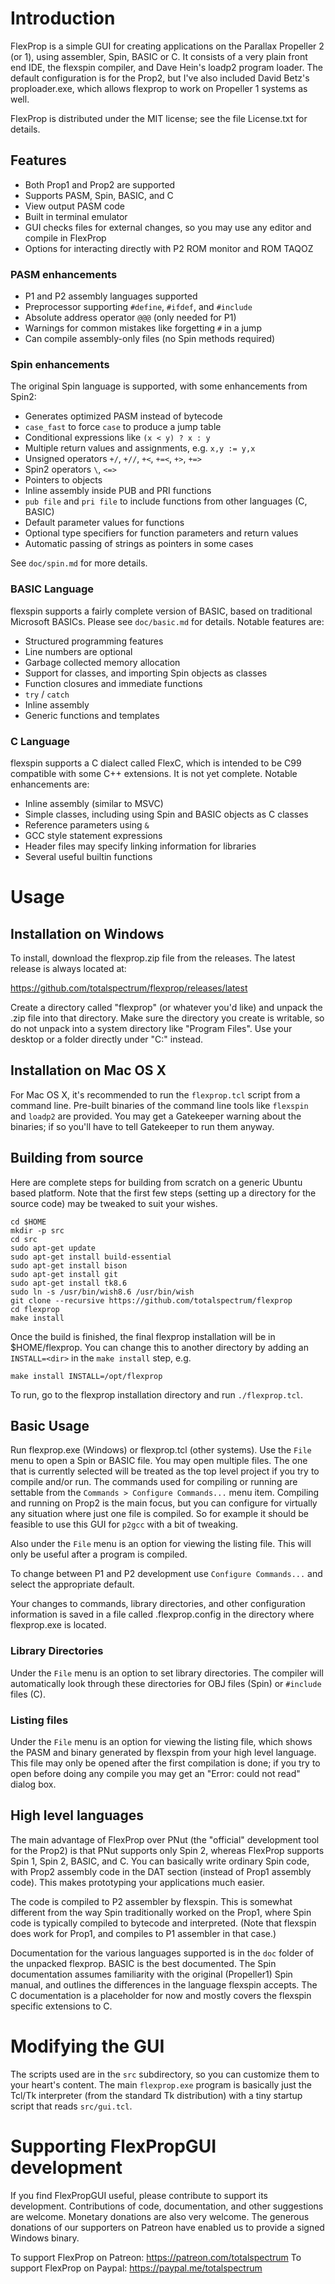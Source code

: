 # Introduction

FlexProp is a simple GUI for creating applications on the Parallax Propeller 2 (or 1), using assembler, Spin, BASIC or C. It consists of a very plain front end IDE, the flexspin compiler, and Dave Hein's loadp2 program loader. The default configuration is for the Prop2, but I've also included David Betz's proploader.exe, which allows flexprop to work on Propeller 1 systems as well.

FlexProp is distributed under the MIT license; see the file License.txt for details.

## Features

* Both Prop1 and Prop2 are supported
* Supports PASM, Spin, BASIC, and C
* View output PASM code
* Built in terminal emulator
* GUI checks files for external changes, so you may use any editor and compile in FlexProp
* Options for interacting directly with P2 ROM monitor and ROM TAQOZ


### PASM enhancements

* P1 and P2 assembly languages supported
* Preprocessor supporting `#define`, `#ifdef`, and `#include`
* Absolute address operator `@@@` (only needed for P1)
* Warnings for common mistakes like forgetting `#` in a jump
* Can compile assembly-only files (no Spin methods required)

### Spin enhancements

The original Spin language is supported, with some enhancements from Spin2:

* Generates optimized PASM instead of bytecode
* `case_fast` to force `case` to produce a jump table
* Conditional expressions like `(x < y) ? x : y`
* Multiple return values and assignments, e.g. `x,y := y,x`
* Unsigned operators `+/`, `+//`, `+<`, `+=<`, `+>`, `+=>`
* Spin2 operators `\`, `<=>`
* Pointers to objects
* Inline assembly inside PUB and PRI functions
* `pub file` and `pri file` to include functions from other languages (C, BASIC)
* Default parameter values for functions
* Optional type specifiers for function parameters and return values
* Automatic passing of strings as pointers in some cases

See `doc/spin.md` for more details.

### BASIC Language

flexspin supports a fairly complete version of BASIC, based on traditional Microsoft BASICs. Please see `doc/basic.md` for details. Notable features are:

* Structured programming features
* Line numbers are optional
* Garbage collected memory allocation
* Support for classes, and importing Spin objects as classes
* Function closures and immediate functions
* `try` / `catch`
* Inline assembly
* Generic functions and templates

### C Language

flexspin supports a C dialect called FlexC, which is intended to be C99 compatible with some C++ extensions. It is not yet complete. Notable enhancements are:

* Inline assembly (similar to MSVC)
* Simple classes, including using Spin and BASIC objects as C classes
* Reference parameters using `&`
* GCC style statement expressions
* Header files may specify linking information for libraries
* Several useful builtin functions

# Usage

## Installation on Windows

To install, download the flexprop.zip file from the releases. The latest release is always located at:

   https://github.com/totalspectrum/flexprop/releases/latest
   
Create a directory called "flexprop" (or whatever you'd like) and unpack the .zip file into that directory. Make sure the directory you create is writable, so do not unpack into a system directory like "Program Files". Use your desktop or a folder directly under "C:" instead.

## Installation on Mac OS X

For Mac OS X, it's recommended to run the `flexprop.tcl` script from a command line. Pre-built binaries of the command line tools like `flexspin` and `loadp2` are provided. You may get a Gatekeeper warning about the binaries; if so you'll have to tell Gatekeeper to run them anyway.

## Building from source

Here are complete steps for building from scratch on a generic Ubuntu based platform. Note that the first few steps (setting up a directory for the source code) may be tweaked to suit your wishes.
```
cd $HOME
mkdir -p src
cd src
sudo apt-get update
sudo apt-get install build-essential
sudo apt-get install bison
sudo apt-get install git
sudo apt-get install tk8.6
sudo ln -s /usr/bin/wish8.6 /usr/bin/wish
git clone --recursive https://github.com/totalspectrum/flexprop
cd flexprop
make install
```

Once the build is finished, the final flexprop installation will be in $HOME/flexprop. You can change this to another directory by adding an `INSTALL=<dir>` in the `make install` step, e.g.
```
make install INSTALL=/opt/flexprop
```

To run, go to the flexprop installation directory and run `./flexprop.tcl`.

## Basic Usage

Run flexprop.exe (Windows) or flexprop.tcl (other systems). Use the `File` menu to open a Spin or BASIC file. You may open multiple files. The one that is currently selected will be treated as the top level project if you try to compile and/or run. The commands used for compiling or running are settable from the `Commands > Configure Commands...` menu item. Compiling and running on Prop2 is the main focus, but you can configure for virtually any situation where just one file is compiled. So for example it should be feasible to use this GUI for `p2gcc` with a bit of tweaking.

Also under the `File` menu is an option for viewing the listing file. This will only be useful after a program is compiled.

To change between P1 and P2 development use `Configure Commands...` and select the appropriate default.

Your changes to commands, library directories, and other configuration information is saved in a file called .flexprop.config in the directory where flexprop.exe is located.

### Library Directories

Under the `File` menu is an option to set library directories. The compiler will automatically look through these directories for OBJ files (Spin) or `#include` files (C).

### Listing files

Under the `File` menu is an option for viewing the listing file, which shows the PASM and binary generated by flexspin from your high level language. This file may only be opened after the first compilation is done; if you try to open before doing any compile you may get an "Error: could not read" dialog box.


## High level languages

The main advantage of FlexProp over PNut (the "official" development tool for the Prop2) is that PNut supports only Spin 2, whereas FlexProp supports Spin 1, Spin 2, BASIC, and C. You can basically write ordinary Spin code, with Prop2 assembly code in the DAT section (instead of Prop1 assembly code). This makes prototyping your applications much easier.

The code is compiled to P2 assembler by flexspin. This is somewhat different from the way Spin traditionally worked on the Prop1, where Spin code is typically compiled to bytecode and interpreted. (Note that flexspin does work for Prop1, and compiles to P1 assembler in that case.)

Documentation for the various languages supported is in the `doc` folder of the unpacked flexprop. BASIC is the best documented. The Spin documentation assumes familiarity with the original (Propeller1) Spin manual, and outlines the differences in the language flexspin accepts. The C documentation is a placeholder for now and mostly covers the flexspin specific extensions to C.

# Modifying the GUI

The scripts used are in the `src` subdirectory, so you can customize them to your heart's content. The main `flexprop.exe` program is basically just the Tcl/Tk interpreter (from the standard Tk distribution) with a tiny startup script that reads `src/gui.tcl`.

# Supporting FlexPropGUI development

If you find FlexPropGUI useful, please contribute to support its development. Contributions of code, documentation, and other suggestions are welcome. Monetary donations are also very welcome. The generous donations of our supporters on Patreon have enabled us to provide a signed Windows binary.

To support FlexProp on Patreon: https://patreon.com/totalspectrum
To support FlexProp on Paypal:  https://paypal.me/totalspectrum
